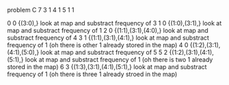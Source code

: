 problem C
7
3 1 4 1 5 1 1

0  0  {(3:0),}  look at map and substract frequency of 3
1  0  {(1:0),(3:1),} look at map and substract frequency of 1
2  0  {(1:1),(3:1),(4:0),} look at map and substract frequency of 4
3  1  {(1:1),(3:1),(4:1),} look at map and substract frequency of 1 (oh there is other 1 already stored in the map)
4  0  {(1:2),(3:1),(4:1),(5:0),} look at map and substract frequency of 5
5  2  {(1:2),(3:1),(4:1),(5:1),} look at map and substract frequency of 1 (oh there is two 1 already stored in the map)
6  3  {(1:3),(3:1),(4:1),(5:1),} look at map and substract frequency of 1 (oh there is three 1 already stroed in the map)